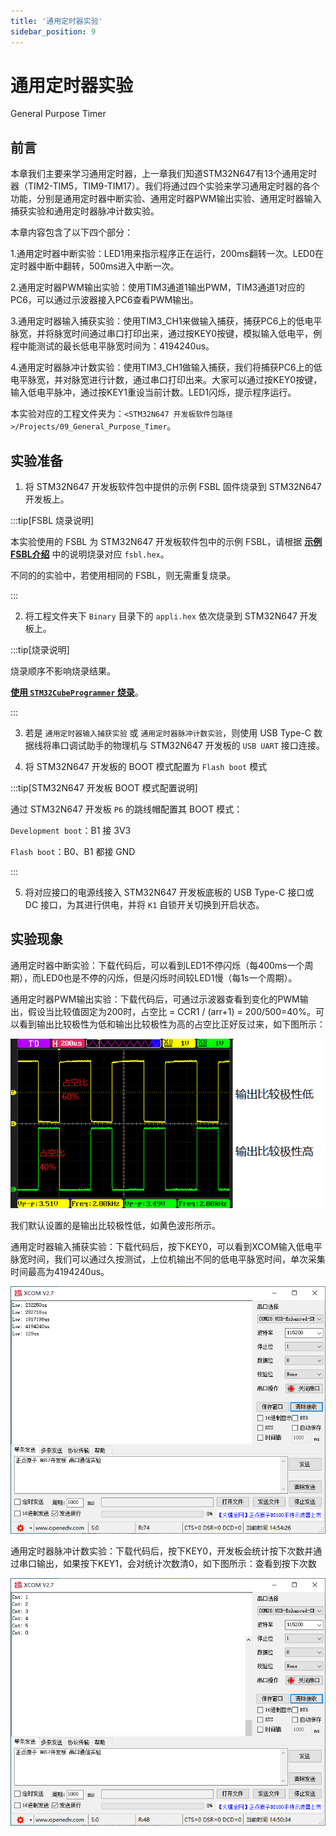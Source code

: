 ```yaml
---
title: '通用定时器实验'
sidebar_position: 9
---
```


# 通用定时器实验

General Purpose Timer

## 前言

本章我们主要来学习通用定时器，上一章我们知道STM32N647有13个通用定时器（TIM2-TIM5，TIM9-TIM17）。我们将通过四个实验来学习通用定时器的各个功能，分别是通用定时器中断实验、通用定时器PWM输出实验、通用定时器输入捕获实验和通用定时器脉冲计数实验。

本章内容包含了以下四个部分：

1.通用定时器中断实验：LED1用来指示程序正在运行，200ms翻转一次。LED0在定时器中断中翻转，500ms进入中断一次。

2.通用定时器PWM输出实验：使用TIM3通道1输出PWM，TIM3通道1对应的PC6，可以通过示波器接入PC6查看PWM输出。

3.通用定时器输入捕获实验：使用TIM3_CH1来做输入捕获，捕获PC6上的低电平脉宽，并将脉宽时间通过串口打印出来，通过按KEY0按键，模拟输入低电平，例程中能测试的最长低电平脉宽时间为：4194240us。

4.通用定时器脉冲计数实验：使用TIM3_CH1做输入捕获，我们将捕获PC6上的低电平脉宽，并对脉宽进行计数，通过串口打印出来。大家可以通过按KEY0按键，输入低电平脉冲，通过按KEY1重设当前计数。LED1闪烁，提示程序运行。

本实验对应的工程文件夹为：`<STM32N647 开发板软件包路径>/Projects/09_General_Purpose_Timer`。

## 实验准备

1. 将 STM32N647 开发板软件包中提供的示例 FSBL 固件烧录到 STM32N647 开发板上。

:::tip[FSBL 烧录说明]

本实验使用的 FSBL 为 STM32N647 开发板软件包中的示例 FSBL，请根据 [**示例 FSBL介绍**](../start-guide/software-package/software-package.md#fsbl) 中的说明烧录对应 `fsbl.hex`。

不同的的实验中，若使用相同的 FSBL，则无需重复烧录。

:::

2. 将工程文件夹下 `Binary` 目录下的 `appli.hex` 依次烧录到 STM32N647 开发板上。

:::tip[烧录说明]

烧录顺序不影响烧录结果。

[**使用 `STM32CubeProgrammer` 烧录**](../start-guide/start-development/step-by-step.md#step-3-使用-stm32cubeprogrammer-烧录)。

:::

3. 若是 `通用定时器输入捕获实验` 或 `通用定时器脉冲计数实验`，则使用 USB Type-C 数据线将串口调试助手的物理机与 STM32N647 开发板的 `USB UART` 接口连接。

4. 将 STM32N647 开发板的 BOOT 模式配置为 `Flash boot` 模式

:::tip[STM32N647 开发板 BOOT 模式配置说明]

通过 STM32N647 开发板 `P6` 的跳线帽配置其 BOOT 模式：

`Development boot`：B1 接 3V3

`Flash boot`：B0、B1 都接 GND

:::

5. 将对应接口的电源线接入 STM32N647 开发板底板的 USB Type-C 接口或 DC 接口，为其进行供电，并将 `K1` 自锁开关切换到开启状态。

## 实验现象

通用定时器中断实验：下载代码后，可以看到LED1不停闪烁（每400ms一个周期），而LED0也是不停的闪烁，但是闪烁时间较LED1慢（每1s一个周期）。

通用定时器PWM输出实验：下载代码后，可通过示波器查看到变化的PWM输出，假设当比较值固定为200时，占空比 = CCR1 / (arr+1) = 200/500=40%。可以看到输出比较极性为低和输出比较极性为高的占空比正好反过来，如下图所示：

![02](./img/02.png)

我们默认设置的是输出比较极性低，如黄色波形所示。

通用定时器输入捕获实验：下载代码后，按下KEY0，可以看到XCOM输入低电平脉宽时间，我们可以通过久按测试，上位机输出不同的低电平脉宽时间，单次采集时间最高为4194240us。

![02](./img/03.png)

通用定时器脉冲计数实验：下载代码后，按下KEY0，开发板会统计按下次数并通过串口输出，如果按下KEY1，会对统计次数清0，如下图所示：查看到按下次数

![02](./img/04.png)